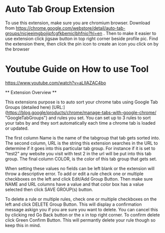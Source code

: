
# Auto Tab Group Extension 

To use this extension, make sure you are chromium browser. Download from https://chrome.google.com/webstore/detail/auto-tab-groups/nicjeeimgboiijpfcgfkbemiclbhfnio?hl=en . Then to make it easier to use extension click jigsaw button in top right corner beside profile pic. Find the extension there,  then click the pin icon to create an icon you click on by the browser

# Youtube Guide on How to use Tool
https://www.youtube.com/watch?v=aLIIAZAC4bo


** Extension Overview **

This extensions purpose is to auto sort your chrome tabs using Google Tab Groups (detailed here)  [URL:] (https://blog.google/products/chrome/manage-tabs-with-google-chrome/ "GoogleTabGroups") and rules you set.  You can set up to 3 rules to sort your tabs by and they sort automatically each time a chrome tab is loaded or updated. 

The first column Name is the name of the tabgroup that tab gets sorted into. The second column, URL is the string this extension searches in the URL to determine if it goes into this particular tab group. For instance if it is set to "test2" any website you visit with test 2 in the url will be put into this tab group. The final column COLOR, is the color of this tab group that gets set.


When setting these values no fields can be left blank or the extension will throw a descriptive error. To add  or edit a rule check one or multiple checkboxes on the left and click Edit/Add Group Button. Then make sure NAME and URL columns have a value and that color box has a value selected then click SAVE GROUP(s) button.


To delete a rule or multiple rules, check one or multiple checkboxes on the left and click DELETE Group Button. This will display a confirmation message askign you if you are sure you want to delete. You can cancel this by clicking red Go Back button or the x in top right corner. To confirm delete click Green Confirm Button. This will permantly delete your rule though so keep this in mind. 